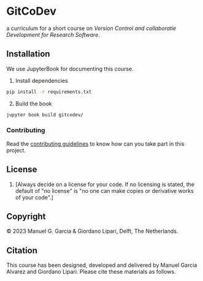 # GitCoDev
a curriculum for a short course on *Version Control and collaboratie Development for Research Software*. 

## Installation

We use JupyterBook for documenting this course.

1. Install dependencies 

```bash
pip install -r requirements.txt
```

2. Build the book

```bash
jupyter book build gitcodev/
```

### Contributing

Read the [contributing guidelines](CONTRIBUTING.md) to know how can you take part in this project. 

## License

1. [Always decide on a license for your code. If no licensing is stated, the default of "no license" is "no one can make copies or derivative works of your code".]

## Copyright

&copy; 2023 Manuel G. Garcia & Giordano Lipari, Delft, The Netherlands. 

## Citation

This course has been designed, developed and delivered by Manuel Garcia Alvarez and Giordano Lipari.
Please cite these materials as follows.

